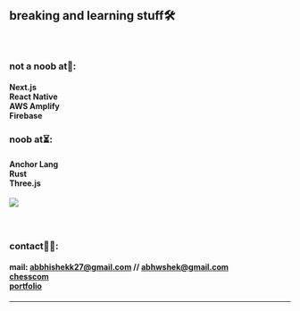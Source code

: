## breaking and learning stuff🛠️
### <br/> <p>not a noob at🗿:</p>
#### <div> Next.js <div>React Native <div>AWS Amplify <div>Firebase</div> </div> </div></div> 
### <p>noob at⏳:</p>
#### <div> Anchor Lang <div>Rust <div>Three.js</div> </div> </div>


<div>
  <img src="https://github-readme-stats.vercel.app/api/top-langs/?username=a20hek&layout=compact&langs_count=10&theme=dark" />
</div>



### <br/> <p>contact🤝🏽:</p>
#### <div>mail: abbhishekk27@gmail.com // abhwshek@gmail.com <div> <a href="https://chess.com/wtfabhishek">chesscom  </a>  <div> <a href="https://abhishek27.com">portfolio  </a> </div> </div></div>


---
